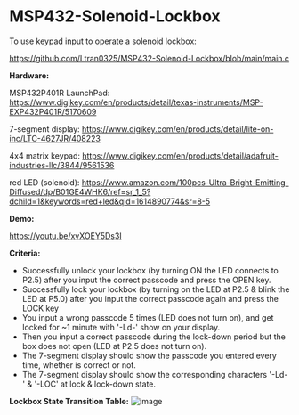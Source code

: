 # MSP432-Solenoid-Lockbox

To use keypad input to operate a solenoid lockbox:

https://github.com/Ltran0325/MSP432-Solenoid-Lockbox/blob/main/main.c


**Hardware:**

MSP432P401R LaunchPad: https://www.digikey.com/en/products/detail/texas-instruments/MSP-EXP432P401R/5170609

7-segment display: https://www.digikey.com/en/products/detail/lite-on-inc/LTC-4627JR/408223

4x4 matrix keypad: https://www.digikey.com/en/products/detail/adafruit-industries-llc/3844/9561536

red LED (solenoid): https://www.amazon.com/100pcs-Ultra-Bright-Emitting-Diffused/dp/B01GE4WHK6/ref=sr_1_5?dchild=1&keywords=red+led&qid=1614890774&sr=8-5

**Demo:** 

https://youtu.be/xvXOEY5Ds3I

**Criteria:**

- Successfully unlock your lockbox (by turning ON the LED connects to P2.5) after you input the correct passcode and press the OPEN key.
- Successfully lock your lockbox (by turning on the LED at P2.5 & blink the LED at P5.0) after you input the correct passcode again and press the LOCK key
- You input a wrong passcode 5 times (LED does not turn on), and get locked for ~1 minute with '-Ld-' show on your display. 
- Then you input a correct passcode during the lock-down period but the box does not open (LED at P2.5 does not turn on).
- The 7-segment display should show the passcode you entered every time, whether is correct or not.
- The 7-segment display should show the corresponding characters '-Ld-' & '-LOC' at lock & lock-down state.

**Lockbox State Transition Table:**
![image](https://user-images.githubusercontent.com/62213019/110407335-869ea580-8038-11eb-9e1d-00f1e5aeeb2c.png)
